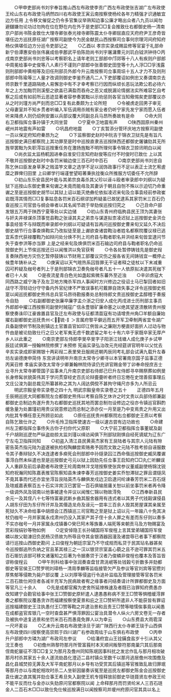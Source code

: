 <!-- { "loadSidebar": true } -->
　　○甲申吏部尚书刘宇奉旨推山西左布政使李贡广西左布政使张吉湖广左布政使王纶山东右布政使马炳然四川右布政使王寅云南按察使杨纶各年力精强才识通敏宜边方任用  上令移文催促之仍令多官集议举熟知边事公廉才略出众者八九员以闻勿避讎嫌勿论功过勿拘在位在野在内在外于是吏部□□复会推致仕右都御史杨一清南京户部尚书陈金致仕大理寺卿张泰光禄寺卿陈震太仆寺卿屈直应天府府尹王彦奇皆堪任边方巡抚原任湖广按察司副使今为民金献民山西按察司佥事何宗理河间府知府杨仪俱堪任边方分巡令吏部记之
　　○乙酉以  孝宗实录成赐监修等官宴于礼部命新宁伯谭惠安伯张伟襄成伯李鄌武平伯陈勋尚书刘宇屠滽曹元刘玑白钺洪钟待○丙戌南京吏部尚书刘忠等以考察职名上请年老则工部郎中邝郊等十八人有疾则户部郎中周冕给事中史俊等八人素行不谨则户部郎中张善御史田登等十九人浮□□孚浅露则刑部郎中黄相等及旧任刑部员外郎今升云南按察司佥事周埙十五人才力不及则刑部郎中陈瑜等三人量才改调则御史李鉴乔通凡二人下吏部覆诏如例忠又奏谓南京去师京数千里道路隔绝人易懈怠中有不才幸考察已行因而纵顽长恶玩法欺公若必待六年之上方加黜罚则溪壑之欲盖已满盈而吞舟之恶又或脱漏论情据法实所难容乞自考察之后或有如前所云恶迹显著者容参奏罢黜以示劝惩则各官当知儆惕矣吏部覆议亦从之时刘瑾方尚严刻而忠□□复有此奏颇为士论所短
　　○令被虏走回男子审无父母妻室并不知乡贯者听编入军伍调用杀贼有家业者仍听宁家先发宁家而愿入伍者听来降虏人则仍炤例安置以兵部议覆大同副总兵马昂所奏故有是命
　　○命大同右卫都指挥佥事孙镇于大同坐营
　　○宁夏中卫地震有声
　　○陕西固原州秦州岷州并地震有声如雷
　　○巩昌府地震
　　○丁亥暂添分管环庆地方按察司副使一员以保定府知府秦昂为之
　　○下监察御史赵时中阮吉于锦衣卫狱先是有旨凡巡按御史满日都察院上其功罪至是时中巡按直隶吉巡按陕西还都御史屠镛劾其无所旌举罢黜为失职淂旨巡按重任务在激扬旌黜不明所理何事令锦衣卫掠讯明白以闻
　　○尚衣监太监杨軏因进奉自淮安归言知府赵俊等应付不时俊时已致仕  上以其不敬并巡按御史赵时中各罚米输边俊三百石时中百石
　　○南京吏部尚书刘忠自陈乞休曰臣发身草茅之贱滥竽文章之选学不足以润饰政事行不足以表正士流乞宥虗糜之罪俾归田里  上曰卿学行端谨誉望昭著秉执铨衡众所推服方切委任不允所辞
　　○初山东乐安县民叶能与其弟宗良毒杀其父珍以诬斗殴者审录郎中刘纲以为疑狱下巡按山东御史曹来旬谳之未竟而能毋及其妻诉于朝且自刎不殊以示迫切乃命重谳之至是巡按御史胡节以其狱上诏以能灭绝彝伦依拟凌迟来旬及佥事袁经前参政崔岩既淂其情而□□复事姑息各罚米百石纲谬加矜疑虽已故犹逮系其家罚米三百石仍查巡按三司官尝与纲会审者以其名闻节疏于举劾俟巡按归究之
　　○己丑命户部发银五万两于陕西宁夏等处以实边储
　　○初山东青州府临胊县民王顶为其妻张与奸夫井禄谋杀顶事觉县鞫之张诬其夫之弟柰与谋遂拟柰凌迟狱上巡按御史金洪佥事袁经皆不与辩既而审录郎中刘纲以可疑请有旨再问巡按御史曹来旬又延久不决后御史胡节行佥事查焕鞫实乃改拟徒至是上谳欲查诸尝鞫治者姓名都察院覆议禄已逃宜系柰代获禄覆鞫乃如辩问处分焕不列上司府县与鞫者职名并洪经来旬皆宜逮问节失于查参洪等亦当罪  上是之经来旬及焕俱罚米百石输边司府县与鞫者职名仍命巡按御史列上节俟巡按还日以闻惟洪以免官获宥
　　○令各处暂停铸钱先是御史叚豸奏陕西地方灾伤乞暂停鼓铸以节财用工部覆议灾伤之报各省无间铸钱宜一概停止候豊年铸补从之
　　○庚寅诏以天气暄热系囚笞罪无干证者释之徒杖以下末减重囚可矜疑及枷号者列上于是刑部锦衣卫奏免枷号者凡五十一人依原拟决遣其死枷下者已十人矣
　　○是夜流星青白色光如盏起紫微东蕃外至近浊
　　○辛卯虏寇大同西路之威宁海子及左卫地方掩杀军四人事闻时方兴修边之役诏士马已掣回者如旧战守不淂轻动分守守备内外官纪律不严致误事机可戴罪自效失事之详令巡按御史核寔以闻巡抚都御史熊伟总兵官马昂待勘报奏处总制侍郎文贵巡按御史孟醇稽于奏报令自劾
　　○右副都御史张廉卒廉字孟介浙之归安人成化丙戌进士历刑部主事员外郎郎中擢江西按察司副使时贼寇广信永豊银矿廉命塞之以绝其望遂溃散转贵州按察使奏诛印江豪酋置县官及迁左布政使与征都清苗寇有功请增贵州角□羊额自廉始擢右副都御史巡抚贵州＜锍-釒＞言属府黎平僻远而五开军卫牵制两省宜令湖广兵备副使听节制及削镇远土官置县官如印江例皆从之廉刚方梗直好面折人过动与物忤由是被论劾致仕行之日父老军夷无虑千数遮留之年七十有六卒于家既卒家无厚产乡人以此重之
　　○南京吏部左侍郎李旻卒旻字子阳浙江钱塘人成化庚子乡试甲辰廷试俱第一授翰林院修撰丁未预修  宪庙实录弘治改元充经筵讲官明年以父忧去辛亥实录成即家赐银十两彩叚二表里癸丑服阕还朝丙辰同考礼部会试满九载升左春坊左谕德庚申简侍  东宫讲读明年升南京太常寺少卿寻以本官署南京国子监事正德丙寅召修  孝庙实录改太常寺少卿兼翰林院侍读仍充讲官赐金带丁卯奉命授庶吉士业寻升太常寺卿管国子监事未几升南京吏部右侍郎己巳升左侍郎寻卒赐祭葬如例旻长身修髯状貌英伟其于学问贯穿经史百氏论辩亹亹听者终日忘倦在史馆善叙事理丘文庄公浚为副总裁见所纂甚称之其为人阔达倜傥不甚拘守绳尺亦多为人所忌云
　　明武宗毅皇帝实录卷之四十九
明武宗毅皇帝实录卷之五十
　　正德四年五月壬辰朔巡抚大同都察院左佥都御史熊伟以考察自陈乞休许之时文贵以兵部侍郎兼副都御史总制边务遂升贵为右都御史巡抚其地而罢总制勿设修边之役亦令镇巡官斟酌缓急量为处置瑾初用贵议锐意修边而总制之添亦仅一月至是乃中变焉贵之升用又出内批其专横任意无所顾忌如此
　　○原任巡抚贵州都察院右佥都御史王质以考察自陈乞致仕许之
　　○升毛怜卫指挥使速古一级以速古尝有边功故也
　　○命建州左卫都指挥佥事佟失古你子扫你代父原职
　　○大宁前卫都指挥佥事董斌及副千户胡刚巡逻勿严纵盗劫掠太监刘瑾以缉访闻俱下刑部狱刚惧自经死谪斌为辽东广宁左屯卫指挥同知
　　○初盗入清江县民黄英杰家有王艮陆者与其宗人元陆有隙密告英杰指元陆为盗遂被执检校陶麟尝索赂弗予因而文致之元陆不胜考掠自诬服数令其子奏辩狱久不决连逮者多瘐死会刑部郎中孙燧录囚江西命偕巡按御史臧凤覆谳事淂白然未纵遣也至是巡按御史弓元以狱上因劾先任佥事王启知府□□丸仁听麟误入人重辟及前后承勘者布政使王纶周南林泮戈瑄按察使张宾参议董威副使杨锦沈锐知府祝瀚同知陈嘉表推官陈察知县朱谏李春芳巡按御史姜实乔恕滞狱之罪且谓燧凤不竟其事而代还亦宜坐淂旨艮陆英杰与麟俱发戍边卫启逮问纶谏春芳罚米二百石燧及瑄威嘉表察百五十石实泮宾汉已罢官一百石俱输居庸关恕以前坐事罚米者再令降一级调外凤及锐南以他事被逮令并议以闻惟仁锦以物故淂免
　　○江西奉新县民余元一及其侄八十七等恃富豪武断乡曲其服舍器用有违式者以其男子代钱榖谋侵县人胡东仔田为东仔所讦并及其僣造龙舟及诬元一尝率三百余人毁其房屋谋其亲属至死狱久不决命给事中胡煜会江西镇巡三司官鞫之至是狱上诏以元一年踰八十免其决杖仍枷号一月并家属永戍肃州仍没入其家产其子侄十余人罪之有差而东仔则以奏多不实亦枷号一月并家属永戍镇番○癸巳阿木等族番人端死等来朝贡马及方物赐宴及赏彩叚绢钞等物如例
　　○定安倬隐王长孙辅国将军俊桯上言其堂弟辅国将军俊橉以故父聪漮旧负民杨汉债故为所辱且夺其金银酒器因漫及诸尝辱已者事下都察院请行巡按山西御史勘问  上曰俊桯为朝廷宗室乃不守成规而私贷于民其玷名器甚矣令巡按御追所负纳之官且革其禄三之一汉以银贷宗室盖心藐之且不逊可罪其罚米五百石赈饥该部可移文诸藩知之后著为令据奏贷于汉者乃俊橉非俊桯也覆本及答旨皆谬称俊桯云
　　○甲午刑科给事中张润奏查盘甘肃洮岷等处钱榖亏折数多并劾都御史等官侯王□赞罗明刘璋杨一清周季麟等监临接管欠严及参议等官刘宾等官攒刘厚焦郁等侵欺为毙户部议覆  上以刘厚等侵盗行令追补监临及管理接管等官各罚米二百石致仕闲住者各减半充军为民病故者宥之缘事者问结奏请计所罪都御史及方面等官凡三十余人
　　○先是成都官廨为吏舍所延燎株速及者既已治罪知府费愚亦改知建宁会勘官给事中张王□赞御史原轩遣人逮愚愚称病不至王□赞等惧稽缓淂罪奏之都察院议覆愚贪诈而福建按察使夏景和庇之王□赞轩所遣非人不能获皆有罪诏巡按福建御史王注执愚付王□赞等鞫之并逮治景和且责王□赞等暗懦俟事竟以闻愚在成都盗官库银几一空时查盘甚严惧淂罪因公宴治具潜令人纵火六房文卷无一存者及被执中途复逃景和坐罚米百石而愚竟免罪人以为幸云
　　○山东费县大雨雹深一尺坏麦谷
　　○乙未升云南右布政使涂旦于湖广陕西行太仆寺卿王琰于山西俱左布政使四川按察使高崇熙于四川湖广右参政周纮于山东俱右布政使
　　○丙申升户部郎中方璘为湖广布政司左参议
　　○给潘府宜山王铨鏋食盐岁十引从其父沈王奏也
　　○初儋州熟黎符那月所管富莪村本天顺间叛黎符那南巢穴其后那南侄南蛇屡征不淂□□复又为那月及儋州同知陈珉因事科扰之发忿作乱与那月相攻破那月村杀其家五十余人遂流劫昌化澄迈二县村镇众至数千以那月逃居儋州攻围儋及昌化县城焚掠无筭及大军平南蛇那月以乡导有功受赏其后镇巡等官推致乱故归罪珉等那月亦以与南蛇相攻时杀二人坐斩因屡奏诉冤至是巡抚左都御史陈金会巡按御史袁仕谳之直其冤并劾佥事王希旦失入副使王机专擅释放前御史华琏聂贤左参政王纶不能平反而仕与金亦以失劾原问官都察院以闻  上命释那月而罚贤纶米人三百石琏金人二百石木□□以致仕免仕候巡按满日以闻按察司并瑷州府原问官其具以名上
